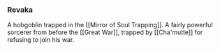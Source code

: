 ### Revaka

A hobgoblin trapped in the [[Mirror of Soul Trapping]]. A fairly powerful sorcerer from before the [[Great War]], trapped by [[Cha'mutte]] for refusing to join his war. 